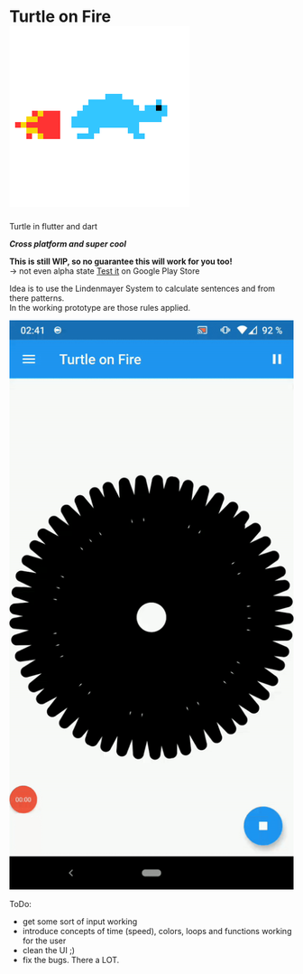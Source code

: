 # Turtle on Fire ![](https://github.com/WeirdCircumstances/turtle_on_fire/blob/master/assets/turtle.png)

Turtle in flutter and dart

**_Cross platform and super cool_**

__This is still WIP, so no guarantee this will work for you too!__  
-> not even alpha state
[Test it](https://play.google.com/store/apps/details?id=de.colony47.fire.turtle_on_fire) on Google Play Store

Idea is to use the Lindenmayer System to calculate sentences and from there patterns.  
In the working prototype are those rules applied.

![](https://github.com/WeirdCircumstances/turtle_on_fire/blob/master/turtle_on_fire.gif)

ToDo:

- get some sort of input working
- introduce concepts of time (speed), colors, loops and functions working for the user
- clean the UI ;)
- fix the bugs. There a LOT.
